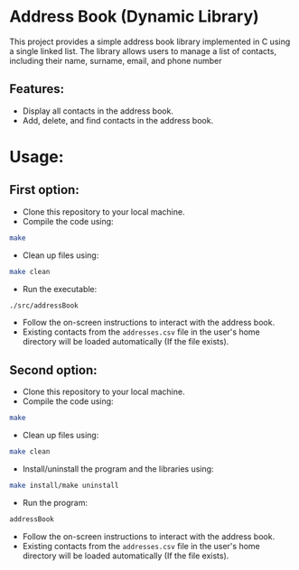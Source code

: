 # Address Book (Dynamic Library)
This project provides a simple address book library implemented in C using a single linked list. The library allows users to manage a list of contacts, including their name, surname, email, and phone number
## Features:
* Display all contacts in the address book.
* Add, delete, and find contacts in the address book.
# Usage:
## First option:
* Clone this repository to your local machine.
* Compile the code using: 
```bash
make
```
* Clean up files using: 
```bash
make clean
```
* Run the executable:
```bash
./src/addressBook
```
* Follow the on-screen instructions to interact with the address book.
* Existing contacts from the `addresses.csv` file in the user's home directory will be loaded automatically (If the file exists).
## Second option:
* Clone this repository to your local machine.
* Compile the code using: 
```bash
make
```
* Clean up files using: 
```bash
make clean
```
* Install/uninstall the program and the libraries using:
```bash
make install/make uninstall
```
* Run the program:
```bash
addressBook
```
* Follow the on-screen instructions to interact with the address book.
* Existing contacts from the `addresses.csv` file in the user's home directory will be loaded automatically (If the file exists).
